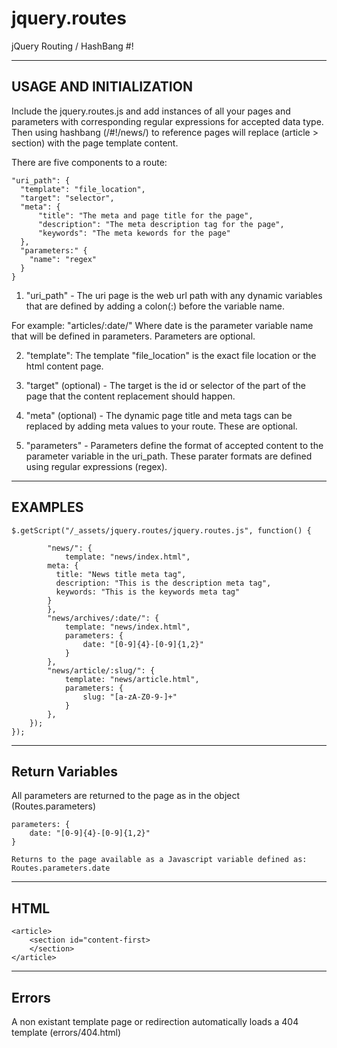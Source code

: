 jquery.routes
=============

jQuery Routing / HashBang #! 


----------------------------------------------------
USAGE AND INITIALIZATION
----------------------------------------------------
Include the jquery.routes.js and add instances of all your pages and parameters with corresponding regular expressions for accepted data type.   Then using hashbang (/#!/news/) to reference pages will replace (article > section) with the page template content.


There are five components to a route:

```
"uri_path": {
  "template": "file_location",
  "target": "selector",
  "meta": {
      "title": "The meta and page title for the page",
      "description": "The meta description tag for the page",
      "keywords": "The meta kewords for the page"
  },
  "parameters:" {
    "name": "regex"
  }
}
```

1) "uri_path" - The uri page is the web url path with any dynamic variables that are defined by adding a colon(:) before the variable name.  

For example:  "articles/:date/" 
Where date is the parameter variable name that will be defined in parameters. Parameters are optional.

2) "template": The template "file_location" is the exact file location or the html content page.

3) "target" (optional) - The target is the id or selector of the part of the page that the content replacement should happen.

4) "meta" (optional) - The dynamic page title and meta tags can be replaced by adding meta values to your route.  These are optional.

5) "parameters" - Parameters define the format of accepted content to the parameter variable in the uri_path.  These parater formats are defined using regular expressions (regex).



----------------------------------------------------
EXAMPLES
----------------------------------------------------

```
$.getScript("/_assets/jquery.routes/jquery.routes.js", function() {

  		"news/": {
  			template: "news/index.html",
        meta: {
          title: "News title meta tag",
          description: "This is the description meta tag",
          keywords: "This is the keywords meta tag"
        }
  		},
  		"news/archives/:date/": {
  			template: "news/index.html",
  			parameters: {
  				date: "[0-9]{4}-[0-9]{1,2}"
  			}
  		},
  		"news/article/:slug/": {
  			template: "news/article.html",
  			parameters: {
  				slug: "[a-zA-Z0-9-]+"
  			}
  		},
  	});
});
```

----------------------------------------------------
Return Variables
----------------------------------------------------
All parameters are returned to the page as in the object (Routes.parameters)

```
parameters: {
    date: "[0-9]{4}-[0-9]{1,2}"
}

Returns to the page available as a Javascript variable defined as:
Routes.parameters.date
```

----------------------------------------------------
HTML
----------------------------------------------------
```
<article>
    <section id="content-first>
    </section>
</article>
```
----------------------------------------------------
Errors
----------------------------------------------------
A non existant template page or redirection automatically loads a 404 template
(errors/404.html)




